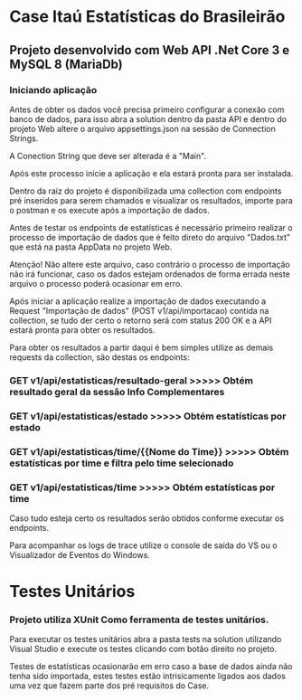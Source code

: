 # Case Itaú Estatísticas do Brasileirão

## Projeto desenvolvido com Web API .Net Core 3 e MySQL 8 (MariaDb)

### Iniciando aplicação

Antes de obter os dados você precisa primeiro configurar a conexão com banco de dados, para isso abra a solution dentro da pasta API e dentro do projeto Web altere o arquivo appsettings.json na sessão de Connection Strings.

A Conection String que deve ser alterada é a "Main".

Após este processo inicie a aplicação e ela estará pronta para ser instalada.

Dentro da raíz do projeto é disponibilizada uma collection com endpoints pré inseridos para serem chamados e visualizar os resultados, importe para o postman e os execute após a importação de dados.

Antes de testar os endpoints de estatísticas é necessário primeiro realizar o processo de importação de dados que é feito direto do arquivo "Dados.txt" que está na pasta AppData no projeto Web. 

Atenção! Não altere este arquivo, caso contrário o processo de importação não irá funcionar, caso os dados estejam ordenados de forma errada neste arquivo o processo poderá ocasionar em erro.

Após iniciar a aplicação realize a importação de dados executando a Request "Importação de dados" (POST v1/api/importacao) contida na collection, se tudo der certo o retorno será com status 200 OK e a API estará pronta para obter os resultados.

Para obter os resultados a partir daqui é bem simples utilize as demais requests da collection, são destas os endpoints:

### GET v1/api/estatisticas/resultado-geral >>>>> Obtém resultado geral da sessão Info Complementares  
### GET v1/api/estatisticas/estado >>>>> Obtém estatísticas por estado  
### GET v1/api/estatisticas/time/{{Nome do Time}}  >>>>> Obtém estatísticas por time e filtra pelo time selecionado  
### GET v1/api/estatisticas/time >>>>> Obtém estatísticas por time  

Caso tudo esteja certo os resultados serão obtidos conforme executar os endpoints.

Para acompanhar os logs de trace utilize o console de saída do VS ou o Visualizador de Eventos do Windows.

# Testes Unitários

### Projeto utiliza XUnit Como ferramenta de testes unitários.

Para executar os testes unitários abra a pasta tests na solution utilizando Visual Studio e execute os testes clicando com botão direito no projeto.

Testes de estatísticas ocasionarão em erro caso a base de dados ainda não tenha sido importada, estes testes estão intrisicamente ligados aos dados uma vez que fazem parte dos pré requisitos do Case. 
